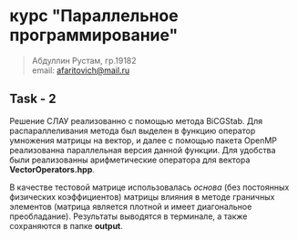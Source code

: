 # курс "Параллельное программирование"

> Абдуллин Рустам, гр.19182 \
> email: <afaritovich@mail.ru>

## Task - 2
Решение СЛАУ реализованно с помощью метода BiCGStab.
Для распараллеливания метода был выделен в функцию оператор умножения матрицы на вектор,
и далее с помощью пакета OpenMP реализованна параллельная версия данной функции.
Для удобства были реализованны арифметические оператора для вектора **VectorOperators.hpp**.

В качестве тестовой матрице использовалась *основа* (без постоянных физических коэффициентов)
матрицы влияния в методе граничных элементов (матрица является плотной и имеет диагональное преобладание).
Результаты выводятся в терминале, а также сохраняются в папке **output**.